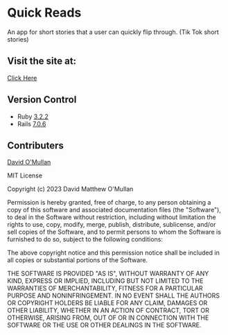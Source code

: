 # Quick Reads
An app for short stories that a user can quickly flip through. (Tik Tok short stories)

## Visit the site at:
[Click Here](https://young-refuge-32615-373681d18f80.herokuapp.com)

## Version Control

- Ruby [3.2.2](https://www.ruby-lang.org/en/news/2023/03/30/ruby-3-2-2-released/)
- Rails [7.0.6](https://rubyonrails.org/2023/6/29/Rails-7-0-6-has-been-released)

## Contributers

[David O'Mullan](https://github.com/davidomullan)

MIT License

Copyright (c) 2023 David Matthew O'Mullan

Permission is hereby granted, free of charge, to any person obtaining a copy
of this software and associated documentation files (the "Software"), to deal
in the Software without restriction, including without limitation the rights
to use, copy, modify, merge, publish, distribute, sublicense, and/or sell
copies of the Software, and to permit persons to whom the Software is
furnished to do so, subject to the following conditions:

The above copyright notice and this permission notice shall be included in all
copies or substantial portions of the Software.

THE SOFTWARE IS PROVIDED "AS IS", WITHOUT WARRANTY OF ANY KIND, EXPRESS OR
IMPLIED, INCLUDING BUT NOT LIMITED TO THE WARRANTIES OF MERCHANTABILITY,
FITNESS FOR A PARTICULAR PURPOSE AND NONINFRINGEMENT. IN NO EVENT SHALL THE
AUTHORS OR COPYRIGHT HOLDERS BE LIABLE FOR ANY CLAIM, DAMAGES OR OTHER
LIABILITY, WHETHER IN AN ACTION OF CONTRACT, TORT OR OTHERWISE, ARISING FROM,
OUT OF OR IN CONNECTION WITH THE SOFTWARE OR THE USE OR OTHER DEALINGS IN THE
SOFTWARE.